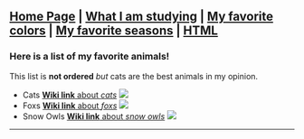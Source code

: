 [Home Page](README.md) | [What I am studying](major.md) | [My favorite colors](FavColor.md) |
[My favorite seasons](FavorteSeasons.md) | [HTML](LastPage.md)
---
### Here is a list of my favorite animals!

This list is **not ordered** *but* cats are the best animals in my opinion.

* Cats
[**Wiki link** about *cats*](https://en.wikipedia.org/wiki/Cat)
![](https://www.rd.com/wp-content/uploads/2021/01/GettyImages-1175550351.jpg?raw=true)
* Foxs 
[**Wiki link** about *foxs*](https://en.wikipedia.org/wiki/Fox)
![](https://www.washingtonian.com/wp-content/uploads/2022/04/fox-us-capitol-2048x1365.jpg?raw=true)
* Snow Owls
[**Wiki link** about *snow owls*](https://en.wikipedia.org/wiki/Snowy_owl)
![](https://cdn.hswstatic.com/gif/snowy-owl.jpg?raw=true)

---
